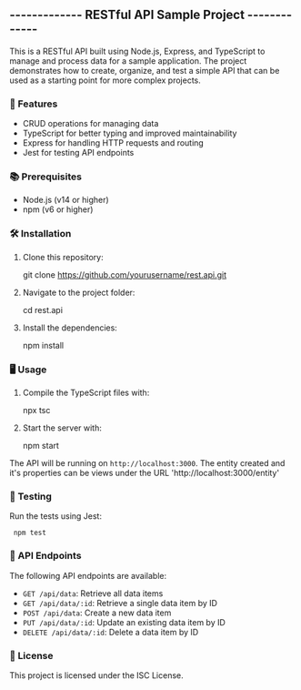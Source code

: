 ## ------------- RESTful API Sample Project ------------- ##

This is a RESTful API built using Node.js, Express, and TypeScript to manage and process data for a sample application. The project demonstrates how to create, organize, and test a simple API that can be used as a starting point for more complex projects.

### 🚀 Features ###

- CRUD operations for managing data
- TypeScript for better typing and improved maintainability
- Express for handling HTTP requests and routing
- Jest for testing API endpoints

### 📚 Prerequisites ###

- Node.js (v14 or higher)
- npm (v6 or higher)

### 🛠 Installation ###

1. Clone this repository:

     git clone https://github.com/yourusername/rest.api.git

2. Navigate to the project folder:

     cd rest.api

3. Install the dependencies:

    npm install


### 🖥 Usage ###

1. Compile the TypeScript files with:

     npx tsc

2. Start the server with:

     npm start

The API will be running on `http://localhost:3000`.
The entity created and it's properties can be views under the URL 'http://localhost:3000/entity'

### 🧪 Testing ###

Run the tests using Jest:

     npm test


### 🔗 API Endpoints ###

The following API endpoints are available:

- `GET /api/data`: Retrieve all data items
- `GET /api/data/:id`: Retrieve a single data item by ID
- `POST /api/data`: Create a new data item
- `PUT /api/data/:id`: Update an existing data item by ID
- `DELETE /api/data/:id`: Delete a data item by ID

### 📄 License ###

This project is licensed under the ISC License. 
